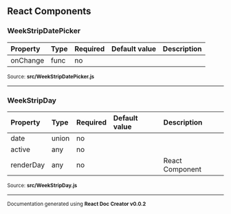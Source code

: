 React Components
----------



### WeekStripDatePicker



Property | Type | Required | Default value | Description
:--- | :--- | :--- | :--- | :---
onChange|func|no||

<sub>Source: **src/WeekStripDatePicker.js**</sub>

-----


### WeekStripDay



Property | Type | Required | Default value | Description
:--- | :--- | :--- | :--- | :---
date|union|no||
active|any|no||
renderDay|any|no||React Component

<sub>Source: **src/WeekStripDay.js**</sub>

-----

<sub>Documentation generated using **React Doc Creator v0.0.2**</sub>
